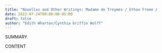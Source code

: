 ```yaml
---
title: "Novellas and Other Writings: Madame de Treymes / Ethan Frome / Summer / Old New York / The Mother’s Recompense / A Backward Glance"
date: 2022-07-24T00:00:00-05:00
draft: false
author: "Edith Wharton/Cynthia Griffin Wolff"
---
```


SUMMARY

<!--more-->

CONTENT